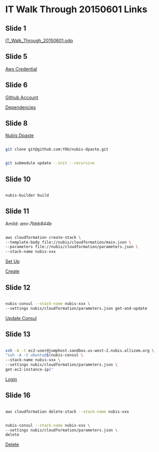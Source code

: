 # IT Walk Through 20150601 Links

## Slide 1

[IT_Walk_Through_20150601.odp](https://github.com/Nubisproject/nubis-docs/blob/master/presentations/IT_Walk_Through_20150601.odp)

## Slide 5

[Aws Credential](https://github.com/Nubisproject/nubis-docs/blob/master/PREREQUISITES.md#aws-credentials)

## Slide 6

[Github Account](https://github.com/Nubisproject/nubis-docs/blob/master/PREREQUISITES.md#github-account)

[Dependencies](https://github.com/Nubisproject/nubis-builder#dependencies)

## Slide 8

[Nubis Dpaste](https://github.com/Nubisproject/nubis-dpaste)

```bash

git clone git@github.com:YOU/nubis-dpaste.git

```

```bash

git submodule update --init --recursive

```

## Slide 10

```bash

nubis-builder build

```

## Slide 11

AmiId: *ami-7bbb844b*

```bash

aws cloudformation create-stack \
--template-body file://nubis/cloudformation/main.json \
--parameters file://nubis/cloudformation/parameters.json \
--stack-name nubis-xxx

```

[Set Up](https://github.com/tinnightcap/nubis-dpaste/blob/master/nubis/cloudformation/README.md#set-up)

[Create](https://github.com/tinnightcap/nubis-dpaste/blob/master/nubis/cloudformation/README.md#create)

## Slide 12

```bash

nubis-consul --stack-name nubis-xxx \
--settings nubis/cloudformation/parameters.json get-and-update

```

[Update Consul](https://github.com/tinnightcap/nubis-dpaste/blob/master/nubis/cloudformation/README.md#update-consul)

## Slide 13

```bash

ssh -A -t ec2-user@jumphost.sandbox.us-west-2.nubis.allizom.org \
"ssh -A -t ubuntu@$(nubis-consul \
--stack-name nubis-xxx \
--settings nubis/cloudformation/parameters.json \
get-ec2-instance-ip)"

```

[Login](https://github.com/tinnightcap/nubis-dpaste/blob/master/nubis/cloudformation/README.md#login)

## Slide 16

```bash

aws cloudformation delete-stack --stack-name nubis-xxx

```

```bash

nubis-consul --stack-name nubis-xxx \
--settings nubis/cloudformation/parameters.json \
delete

```

[Delete](https://github.com/tinnightcap/nubis-dpaste/blob/master/nubis/cloudformation/README.md#delete)
